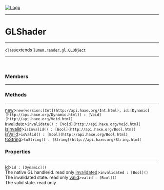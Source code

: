 
[![Logo](../../../../../../images/logo.png)](../../../../../../api/index.html)

---



<h1>GLShader</h1>



---

`class`extends <code><span>[lumen.render.gl.GLObject]()</span></code>
<span class="meta">

</span>


---

&nbsp;
&nbsp;

<h3>Members</h3> <hr/>

<h3>Methods</h3> <hr/><span class="method apipage">
            <a name="new"><a class="lift" href="#new">new</a></a><a title="inherited from lumen.render.gl.GLObject" class="tooltip inherited">&gt;</a><code class="signature apipage">new(version:<span>[Int](http://api.haxe.org/Int.html)</span>, id:<span>[Dynamic](http://api.haxe.org/Dynamic.html)</span>) : [Void](http://api.haxe.org/Void.html)</code><br/><span class="small_desc_flat"></span>
        </span>
    <span class="method apipage">
            <a name="invalidate"><a class="lift" href="#invalidate">invalidate</a></a><a title="inherited from lumen.render.gl.GLObject" class="tooltip inherited">&gt;</a><code class="signature apipage">invalidate() : [Void](http://api.haxe.org/Void.html)</code><br/><span class="small_desc_flat"></span>
        </span>
    <span class="method apipage">
            <a name="isInvalid"><a class="lift" href="#isInvalid">isInvalid</a></a><a title="inherited from lumen.render.gl.GLObject" class="tooltip inherited">&gt;</a><code class="signature apipage">isInvalid() : [Bool](http://api.haxe.org/Bool.html)</code><br/><span class="small_desc_flat"></span>
        </span>
    <span class="method apipage">
            <a name="isValid"><a class="lift" href="#isValid">isValid</a></a><a title="inherited from lumen.render.gl.GLObject" class="tooltip inherited">&gt;</a><code class="signature apipage">isValid() : [Bool](http://api.haxe.org/Bool.html)</code><br/><span class="small_desc_flat"></span>
        </span>
    <span class="method apipage">
            <a name="toString"><a class="lift" href="#toString">toString</a></a><a title="inherited from lumen.render.gl.GLObject" class="tooltip inherited">&gt;</a><code class="signature apipage">toString() : [String](http://api.haxe.org/String.html)</code><br/><span class="small_desc_flat"></span>
        </span>
    

<h3>Properties</h3> <hr/><span class="property apipage">
            <a name="id"><a class="lift" href="#id">id</a></a><a title="inherited from lumen.render.gl.GLObject" class="tooltip inherited">&gt;</a><code class="signature apipage">id : [Dynamic]()</code><br/><span class="small_desc_flat">The native GL handle/id. read only</span>
        </span><span class="property apipage">
            <a name="invalidated"><a class="lift" href="#invalidated">invalidated</a></a><a title="inherited from lumen.render.gl.GLObject" class="tooltip inherited">&gt;</a><code class="signature apipage">invalidated : [Bool]()</code><br/><span class="small_desc_flat">The invalidated state. read only</span>
        </span><span class="property apipage">
            <a name="valid"><a class="lift" href="#valid">valid</a></a><a title="inherited from lumen.render.gl.GLObject" class="tooltip inherited">&gt;</a><code class="signature apipage">valid : [Bool]()</code><br/><span class="small_desc_flat">The valid state. read only</span>
        </span>

&nbsp;
&nbsp;
&nbsp;